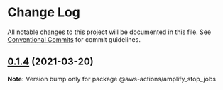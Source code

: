 # Change Log

All notable changes to this project will be documented in this file.
See [Conventional Commits](https://conventionalcommits.org) for commit guidelines.

## [0.1.4](https://github.com/luisgreen/aws-actions/compare/v0.1.3...v0.1.4) (2021-03-20)

**Note:** Version bump only for package @aws-actions/amplify_stop_jobs
